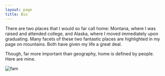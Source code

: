 ```yaml
---
layout: page
title: Bio
---
```


There are two places that I would so far call home: Montana, where I was raised and 
attended college, and Alaska, where I moved immediately upon graduating. Many facets 
of these two fantastic places are highlighted in my page on mountains. Both have 
given my life a great deal.

Though, far more important than geography, home is defined by people. Here are mine.

![fam](fam.JPG)